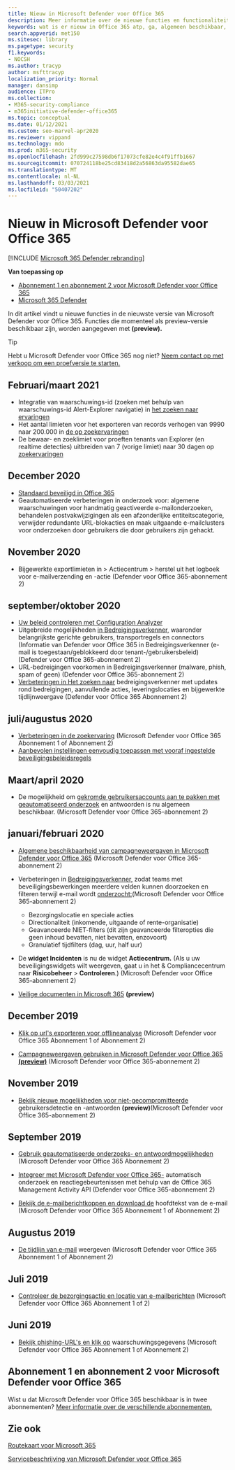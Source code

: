 ```yaml
---
title: Nieuw in Microsoft Defender voor Office 365
description: Meer informatie over de nieuwe functies en functionaliteit die beschikbaar zijn in de nieuwste versie van Microsoft Defender voor Office 365.
keywords: wat is er nieuw in Office 365 atp, ga, algemeen beschikbaar, mogelijkheden, beschikbaar, nieuw
search.appverid: met150
ms.sitesec: library
ms.pagetype: security
f1.keywords:
- NOCSH
ms.author: tracyp
author: msfttracyp
localization_priority: Normal
manager: dansimp
audience: ITPro
ms.collection:
- M365-security-compliance
- m365initiative-defender-office365
ms.topic: conceptual
ms.date: 01/12/2021
ms.custom: seo-marvel-apr2020
ms.reviewer: vippand
ms.technology: mdo
ms.prod: m365-security
ms.openlocfilehash: 2fd999c27598db6f17073cfe82e4c4f91ffb1667
ms.sourcegitcommit: 070724118be25cd83418d2a56863da95582dae65
ms.translationtype: MT
ms.contentlocale: nl-NL
ms.lasthandoff: 03/03/2021
ms.locfileid: "50407202"
---
```

# <a name="whats-new-in-microsoft-defender-for-office-365"></a>Nieuw in Microsoft Defender voor Office 365

[!INCLUDE [Microsoft 365 Defender rebranding](../includes/microsoft-defender-for-office.md)]

**Van toepassing op**
- [Abonnement 1 en abonnement 2 voor Microsoft Defender voor Office 365](office-365-atp.md)
- [Microsoft 365 Defender](../mtp/microsoft-threat-protection.md)

In dit artikel vindt u nieuwe functies in de nieuwste versie van Microsoft Defender voor Office 365. Functies die momenteel als preview-versie beschikbaar zijn, worden aangegeven met **(preview).**

> [!TIP]
> Hebt u Microsoft Defender voor Office 365 nog niet? [Neem contact op met verkoop om een proefversie te starten.](https://info.microsoft.com/ww-landing-M365SMB-web-contact.html)

## <a name="februarymarch-2021"></a>Februari/maart 2021 

- Integratie van waarschuwings-id (zoeken met behulp van waarschuwings-id Alert-Explorer navigatie) in [het zoeken naar ervaringen](threat-explorer.md)
- Het aantal limieten voor het exporteren van records verhogen van 9990 naar 200.000 in [de op zoekervaringen](threat-explorer.md)
- De bewaar- en zoeklimiet voor proeften tenants van Explorer (en realtime detecties) uitbreiden van 7 (vorige limiet) naar 30 dagen op [zoekervaringen](threat-explorer.md)

## <a name="december-2020"></a>December 2020

- [Standaard beveiligd in Office 365](secure-by-default.md)
- Geautomatiseerde verbeteringen in onderzoek voor: algemene waarschuwingen voor handmatig geactiveerde e-mailonderzoeken, behandelen postvakwijzigingen als een afzonderlijke entiteitscategorie, verwijder redundante URL-blokacties en maak uitgaande e-mailclusters voor onderzoeken door gebruikers die door gebruikers zijn gehackt.

## <a name="november-2020"></a>November 2020

- Bijgewerkte exportlimieten in > Actiecentrum > herstel uit het logboek voor e-mailverzending en -actie (Defender voor Office 365-abonnement 2)

## <a name="septemberoctober-2020"></a>september/oktober 2020

- [Uw beleid controleren met Configuration Analyzer](configuration-analyzer-for-security-policies.md)
- Uitgebreide mogelijkheden [in Bedreigingsverkenner,](threat-explorer.md#new-features-in-threat-explorer-and-real-time-detections) waaronder belangrijkste gerichte gebruikers, transportregels en connectors (Informatie van Defender voor Office 365 in Bedreigingsverkenner (e-mail is toegestaan/geblokkeerd door tenant-/gebruikersbeleid) (Defender voor Office 365-abonnement 2) [](threat-explorer.md)
- URL-bedreigingen voorkomen [](threat-explorer.md#threats-in-urls) in Bedreigingsverkenner (malware, phish, spam of geen) (Defender voor Office 365-abonnement 2)
- [Verbeteringen in Het zoeken naar](threat-explorer.md#improvements-to-the-threat-hunting-experience-upcoming) bedreigingsverkenner met updates rond bedreigingen, aanvullende acties, leveringslocaties en bijgewerkte tijdlijnweergave (Defender voor Office 365 Abonnement 2)

## <a name="julyaugust-2020"></a>juli/augustus 2020

- [Verbeteringen in de zoekervaring](threat-explorer.md#improvements-to-threat-hunting-experience) (Microsoft Defender voor Office 365 Abonnement 1 of Abonnement 2)
- [Aanbevolen instellingen eenvoudig toepassen met vooraf ingestelde beveiligingsbeleidsregels](preset-security-policies.md)

## <a name="marchapril-2020"></a>Maart/april 2020

- De mogelijkheid om [gekromde gebruikersaccounts aan te pakken met geautomatiseerd onderzoek](address-compromised-users-quickly.md) en antwoorden is nu algemeen beschikbaar. (Microsoft Defender voor Office 365-abonnement 2)

## <a name="januaryfebruary-2020"></a>januari/februari 2020

- [Algemene beschikbaarheid van campagneweergaven in Microsoft Defender voor Office 365](campaigns.md) (Microsoft Defender voor Office 365-abonnement 2)
- Verbeteringen in [Bedreigingsverkenner,](threat-explorer.md) zodat teams met beveiligingsbewerkingen meerdere velden kunnen doorzoeken en filteren terwijl e-mail wordt [onderzocht:](investigate-malicious-email-that-was-delivered.md)(Microsoft Defender voor Office 365-abonnement 2)
  - Bezorgingslocatie en speciale acties
  - Directionaliteit (inkomende, uitgaande of rente-organisatie)
  - Geavanceerde NIET-filters (dit zijn geavanceerde filteropties die geen inhoud bevatten, niet bevatten, enzovoort)
  - Granulatief tijdfilters (dag, uur, half uur)

- De **widget Incidenten** is nu de widget **Actiecentrum.** (Als u uw beveiligingswidgets wilt weergeven, gaat u in het & Compliancecentrum naar **Risicobeheer** \> **Controleren**.) (Microsoft Defender voor Office 365-abonnement 2)

- [Veilige documenten in Microsoft 365](safe-docs.md) **(preview)**

## <a name="december-2019"></a>December 2019

- [Klik op url's exporteren voor offlineanalyse](threat-explorer.md#new-features-in-threat-explorer-and-real-time-detections) (Microsoft Defender voor Office 365 Abonnement 1 of Abonnement 2)

- [Campagneweergaven gebruiken in Microsoft Defender voor Office 365 **(preview)**](campaigns.md) (Microsoft Defender voor Office 365-abonnement 2)

## <a name="november-2019"></a>November 2019

- [Bekijk nieuwe mogelijkheden voor niet-gecompromitteerde](address-compromised-users-quickly.md) gebruikersdetectie en -antwoorden **(preview)**(Microsoft Defender voor Office 365-abonnement 2)

## <a name="september-2019"></a>September 2019

- [Gebruik geautomatiseerde onderzoeks- en antwoordmogelijkheden](automated-investigation-response-office.md) (Microsoft Defender voor Office 365 Abonnement 2)

- [Integreer met Microsoft Defender voor Office 365-](https://docs.microsoft.com/office/office-365-management-api/office-365-management-activity-api-schema#office-365-advanced-threat-protection-and-threat-investigation-and-response-schema) automatisch onderzoek en reactiegebeurtenissen met behulp van de Office 365 Management Activity API (Defender voor Office 365-abonnement 2)

- [Bekijk de e-mailberichtkoppen en download de](investigate-malicious-email-that-was-delivered.md) hoofdtekst van de e-mail (Microsoft Defender voor Office 365 Abonnement 1 of Abonnement 2)

## <a name="august-2019"></a>Augustus 2019

- [De tijdlijn van e-mail](investigate-malicious-email-that-was-delivered.md#view-the-timeline-of-your-email) weergeven (Microsoft Defender voor Office 365 Abonnement 1 of Abonnement 2)

## <a name="july-2019"></a>Juli 2019

- [Controleer de bezorgingsactie en locatie van e-mailberichten](investigate-malicious-email-that-was-delivered.md#check-the-delivery-action-and-location) (Microsoft Defender voor Office 365 Abonnement 1 of 2)

## <a name="june-2019"></a>Juni 2019

- [Bekijk phishing-URL's en klik op](threat-explorer.md#view-phishing-url-and-click-verdict-data) waarschuwingsgegevens (Microsoft Defender voor Office 365 Abonnement 1 of Abonnement 2)

## <a name="microsoft-defender-for-office-365-plan-1-and-plan-2"></a>Abonnement 1 en abonnement 2 voor Microsoft Defender voor Office 365

Wist u dat Microsoft Defender voor Office 365 beschikbaar is in twee abonnementen? [Meer informatie over de verschillende abonnementen.](office-365-atp.md#microsoft-defender-for-office-365-plan-1-and-plan-2)

## <a name="see-also"></a>Zie ook

[Routekaart voor Microsoft 365](https://www.microsoft.com/microsoft-365/roadmap)

[Servicebeschrijving van Microsoft Defender voor Office 365](https://docs.microsoft.com/office365/servicedescriptions/office-365-advanced-threat-protection-service-description)
